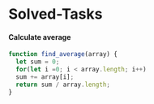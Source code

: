 # Solved-Tasks
#### Calculate average
```javascript
function find_average(array) {
  let sum = 0;
  for(let i =0; i < array.length; i++)
  sum += array[i];
  return sum / array.length;
}
```











